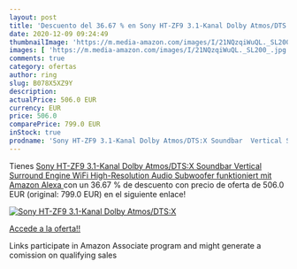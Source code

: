 ```yaml
---
layout: post
title: 'Descuento del 36.67 % en Sony HT-ZF9 3.1-Kanal Dolby Atmos/DTS:X '
date: 2020-12-09 09:24:49
thumbnailImage: 'https://m.media-amazon.com/images/I/21NQzqiWuQL._SL200_.jpg'
images: [ 'https://m.media-amazon.com/images/I/21NQzqiWuQL._SL200_.jpg' ]
comments: true
category: ofertas
author: ring
slug: B078X5XZ9Y
description:
actualPrice: 506.0 EUR
currency: EUR
price: 506.0
comparePrice: 799.0 EUR
inStock: true
prodname: 'Sony HT-ZF9 3.1-Kanal Dolby Atmos/DTS:X Soundbar  Vertical Surround Engine  WiFi  High-Resolution Audio  Subwoofer  funktioniert mit Amazon Alexa '
---
```


Tienes [Sony HT-ZF9 3.1-Kanal Dolby Atmos/DTS:X Soundbar  Vertical Surround Engine  WiFi  High-Resolution Audio  Subwoofer  funktioniert mit Amazon Alexa ](https://www.amazon.de/dp/B078X5XZ9Y/?tag=tolees0ca-21) con un 36.67 % de descuento con precio de oferta de 506.0 EUR (original: 799.0 EUR) en el siguiente enlace!

[![Sony HT-ZF9 3.1-Kanal Dolby Atmos/DTS:X ](https://m.media-amazon.com/images/I/21NQzqiWuQL._SL200_.jpg)](https://www.amazon.de/dp/B078X5XZ9Y/?tag=tolees0ca-21)

[Accede a la oferta!!](https://www.amazon.de/dp/B078X5XZ9Y/?tag=tolees0ca-21)

Links participate in Amazon Associate program and might generate a comission on qualifying sales


